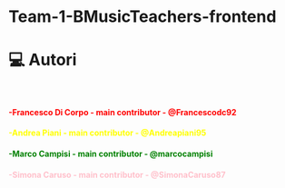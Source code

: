 # Team-1-BMusicTeachers-frontend

<h1 align="left">💻 Autori</h1>

<br>

<h4 style="color: red">-Francesco Di Corpo - main contributor - @Francescodc92</h4>
<h4 style="color: yellow">-Andrea Piani - main contributor - @Andreapiani95</h4>
<h4 style="color: green">-Marco Campisi - main contributor - @marcocampisi</h4>
<h4 style="color: pink">-Simona Caruso - main contributor - @SimonaCaruso87</h4>


